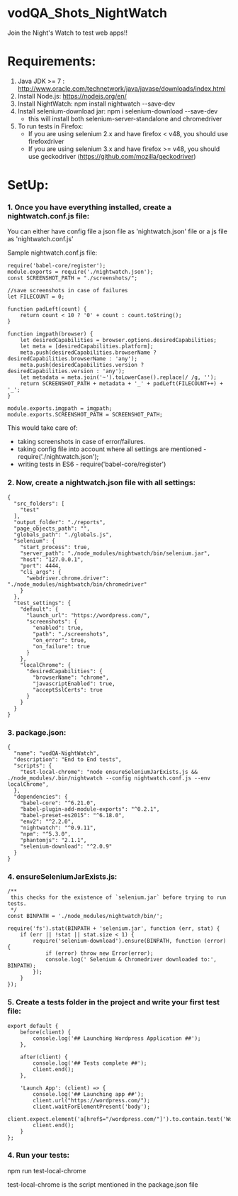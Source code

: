 # vodQA_Shots_NightWatch
Join the Night's Watch to test web apps!!

# Requirements:
1. Java JDK >= 7 : http://www.oracle.com/technetwork/java/javase/downloads/index.html
2. Install Node.js: https://nodejs.org/en/ 
3. Install NightWatch: npm install nightwatch --save-dev
4. Install selenium-download jar: npm i selenium-download --save-dev 
    - this will install both selenium-server-standalone and chromedriver
5. To run tests in Firefox:
    - If you are using selenium 2.x and have firefox < v48, you should use firefoxdriver
    - If you are using selenium 3.x and have firefox >= v48, you should use geckodriver (https://github.com/mozilla/geckodriver)
    
    
# SetUp:
### 1. Once you have everything installed, create a nightwatch.conf.js file:
You can either have config file a json file as 'nightwatch.json' file or a js file as 'nightwatch.conf.js'

Sample nightwatch.conf.js file:

```
require('babel-core/register');
module.exports = require('./nightwatch.json');
const SCREENSHOT_PATH = "./screenshots/";

//save screenshots in case of failures
let FILECOUNT = 0;

function padLeft(count) {
    return count < 10 ? '0' + count : count.toString();
}

function imgpath(browser) {
    let desiredCapabilities = browser.options.desiredCapabilities;
    let meta = [desiredCapabilities.platform];
    meta.push(desiredCapabilities.browserName ? desiredCapabilities.browserName : 'any');
    meta.push(desiredCapabilities.version ? desiredCapabilities.version : 'any');
    let metadata = meta.join('~').toLowerCase().replace(/ /g, '');
    return SCREENSHOT_PATH + metadata + '_' + padLeft(FILECOUNT++) + '_';
}

module.exports.imgpath = imgpath;
module.exports.SCREENSHOT_PATH = SCREENSHOT_PATH;

```
This would take care of:
  - taking screenshots in case of error/failures.
  - taking config file into account where all settings are mentioned - require('./nightwatch.json');
  - writing tests in ES6 - require('babel-core/register')
  
### 2. Now, create a nightwatch.json file with all settings:

```
{
  "src_folders": [
    "test"
  ],
  "output_folder": "./reports",
  "page_objects_path": "",
  "globals_path": "./globals.js",
  "selenium": {
    "start_process": true,
    "server_path": "./node_modules/nightwatch/bin/selenium.jar",
    "host": "127.0.0.1",
    "port": 4444,
    "cli_args": {
      "webdriver.chrome.driver": "./node_modules/nightwatch/bin/chromedriver"
    }
  },
  "test_settings": {
    "default": {
      "launch_url": "https://wordpress.com/",
      "screenshots": {
        "enabled": true,
        "path": "./screenshots",
        "on_error": true,
        "on_failure": true
      }
    },
    "localChrome": {
      "desiredCapabilities": {
        "browserName": "chrome",
        "javascriptEnabled": true,
        "acceptSslCerts": true
      }
    }
  }
}

```

### 3. package.json:

```
{
  "name": "vodQA-NightWatch",
  "description": "End to End tests",
  "scripts": {
    "test-local-chrome": "node ensureSeleniumJarExists.js && ./node_modules/.bin/nightwatch --config nightwatch.conf.js --env localChrome",
  },
  "dependencies": {
    "babel-core": "^6.21.0",
    "babel-plugin-add-module-exports": "^0.2.1",
    "babel-preset-es2015": "^6.18.0",
    "env2": "^2.2.0",
    "nightwatch": "^0.9.11",
    "npm": "^5.3.0",
    "phantomjs": "2.1.1",
    "selenium-download": "^2.0.9"
  }
}
```

### 4. ensureSeleniumJarExists.js:

```
/**
 this checks for the existence of `selenium.jar` before trying to run tests.
 */
const BINPATH = './node_modules/nightwatch/bin/';

require('fs').stat(BINPATH + 'selenium.jar', function (err, stat) {
    if (err || !stat || stat.size < 1) {
        require('selenium-download').ensure(BINPATH, function (error) {
            if (error) throw new Error(error);
            console.log(' Selenium & Chromedriver downloaded to:', BINPATH);
        });
    }
});
```

### 5. Create a tests folder in the project and write your first test file:

```
export default {
    before(client) {
        console.log('## Launching Wordpress Application ##');
    },

    after(client) {
        console.log('## Tests complete ##');
        client.end();
    },

    'Launch App': (client) => {
        console.log('## Launching app ##');
        client.url("https://wordpress.com/");
        client.waitForElementPresent('body');
        client.expect.element('a[href$="/wordpress.com/"]').to.contain.text('WordPress.com');
        client.end();
    }
};
```

### 4. Run your tests:
npm run test-local-chrome

test-local-chrome is the script mentioned in the package.json file


